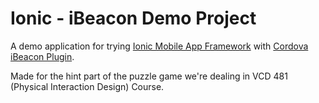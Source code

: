# Ionic - iBeacon Demo Project

A demo application for trying [Ionic Mobile App Framework](http://ionicframework.com/) with [Cordova iBeacon Plugin](https://github.com/petermetz/cordova-plugin-ibeacon).

Made for the hint part of the puzzle game we're dealing in VCD 481 (Physical Interaction Design) Course.
